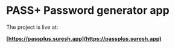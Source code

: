# PASS+ Password generator app


The project is live at:

**[https://passplus.suresh.app](https://passplus.suresh.app)**

